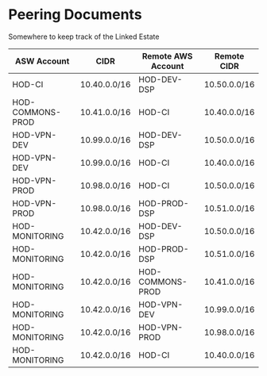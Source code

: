 # Peering Documents

Somewhere to keep track of the Linked Estate

| ASW Account      | CIDR          | Remote AWS Account | Remote CIDR    |
|------------------|---------------|--------------------|----------------|
| HOD-CI           | 10.40.0.0/16  | HOD-DEV-DSP        | 10.50.0.0/16   |
| HOD-COMMONS-PROD | 10.41.0.0/16  | HOD-CI             | 10.40.0.0/16   |
| HOD-VPN-DEV      | 10.99.0.0/16  | HOD-DEV-DSP        | 10.50.0.0/16   |
| HOD-VPN-DEV      | 10.99.0.0/16  | HOD-CI             | 10.40.0.0/16   |
| HOD-VPN-PROD     | 10.98.0.0/16  | HOD-CI             | 10.50.0.0/16   |
| HOD-VPN-PROD     | 10.98.0.0/16  | HOD-PROD-DSP       | 10.51.0.0/16   |
| HOD-MONITORING   | 10.42.0.0/16  | HOD-DEV-DSP        | 10.50.0.0/16   |
| HOD-MONITORING   | 10.42.0.0/16  | HOD-PROD-DSP       | 10.51.0.0/16   |
| HOD-MONITORING   | 10.42.0.0/16  | HOD-COMMONS-PROD   | 10.41.0.0/16   |
| HOD-MONITORING   | 10.42.0.0/16  | HOD-VPN-DEV        | 10.99.0.0/16   |
| HOD-MONITORING   | 10.42.0.0/16  | HOD-VPN-PROD       | 10.98.0.0/16   |
| HOD-MONITORING   | 10.42.0.0/16  | HOD-CI             | 10.40.0.0/16   |

